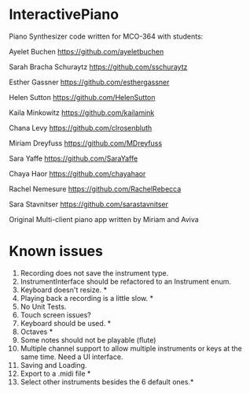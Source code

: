 InteractivePiano
================

Piano Synthesizer code written for MCO-364 with students:

Ayelet Buchen https://github.com/ayeletbuchen

Sarah Bracha Schuraytz https://github.com/sschuraytz

Esther Gassner https://github.com/esthergassner

Helen Sutton https://github.com/HelenSutton

Kaila Minkowitz https://github.com/kailamink

Chana Levy https://github.com/clrosenbluth

Miriam Dreyfuss https://github.com/MDreyfuss

Sara Yaffe https://github.com/SaraYaffe

Chaya Haor https://github.com/chayahaor

Rachel Nemesure https://github.com/RachelRebecca

Sara Stavnitser https://github.com/sarastavnitser

Original Multi-client piano app written by Miriam and Aviva

Known issues
================

1. Recording does not save the instrument type.
2. InstrumentInterface should be refactored to an Instrument enum.
3. Keyboard doesn't resize. *
4. Playing back a recording is a little slow. *
5. No Unit Tests. 
6. Touch screen issues?
7. Keyboard should be used. *
8. Octaves *
9. Some notes should not be playable (flute)
10. Multiple channel support to allow multiple instruments or keys at the same time. Need a UI interface.
11. Saving and Loading.
12. Export to a .midi file *
13. Select other instruments besides the 6 default ones.*